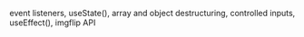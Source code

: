 event listeners, useState(), array and object destructuring, controlled inputs, useEffect(), imgflip API
